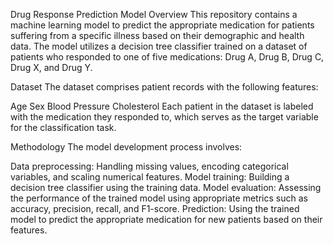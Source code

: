 Drug Response Prediction Model
Overview
This repository contains a machine learning model to predict the appropriate medication for patients suffering from a specific illness based on their demographic and health data. The model utilizes a decision tree classifier trained on a dataset of patients who responded to one of five medications: Drug A, Drug B, Drug C, Drug X, and Drug Y.

Dataset
The dataset comprises patient records with the following features:

Age
Sex
Blood Pressure
Cholesterol
Each patient in the dataset is labeled with the medication they responded to, which serves as the target variable for the classification task.

Methodology
The model development process involves:

Data preprocessing: Handling missing values, encoding categorical variables, and scaling numerical features.
Model training: Building a decision tree classifier using the training data.
Model evaluation: Assessing the performance of the trained model using appropriate metrics such as accuracy, precision, recall, and F1-score.
Prediction: Using the trained model to predict the appropriate medication for new patients based on their features.
